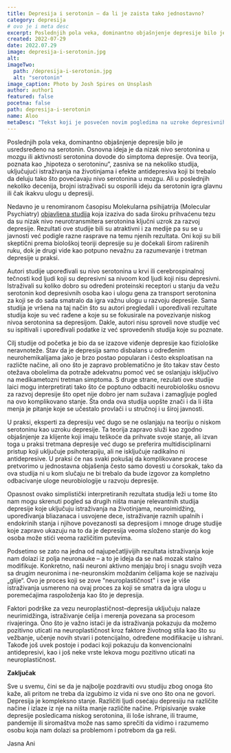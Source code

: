 ```yaml
---
title: Depresija i serotonin – da li je zaista tako jednostavno?
category: depresija
# ovo je i meta desc
excerpt: Poslednjih pola veka, dominantno objašnjenje depresije bilo je usredsređeno na serotonin. 
created: 2022-07-29
date: 2022.07.29
image: depresija-i-serotonin.jpg
alt:
imageTwo:
  path: /depresija-i-serotonin.jpg
  alt: "serotonin"
image_caption: Photo by Josh Spires on Unsplash
author: author1
featured: false
pocetna: false
path: depresija-i-serotonin
name: Aloo
metaDesc: "Tekst koji je posvećen novim pogledima na uzroke depresivnih stanja, sa akcentom na povezanost tih stanja i serotonina."
---
```


Poslednjih pola veka, dominantno objašnjenje depresije bilo je usredsređeno na serotonin. Osnovna ideja je da nizak nivo serotonina u mozgu ili aktivnosti serotonina dovode do simptoma depresije. Ova teorija, poznata kao „hipoteza o serotoninu“, zasniva se na nekoliko studija, uključujući istraživanja na životinjama i efekte antidepresiva koji bi trebalo da deluju tako što povećavaju nivo serotonina u mozgu. Ali u poslednjih nekoliko decenija, brojni istraživači su osporili ideju da serotonin igra glavnu ili čak ikakvu ulogu u depresiji.

Nedavno je u renomiranom časopisu Molekularna psihijatrija (Molecular Psychiatry) [objavljena studija](https://www.nature.com/articles/s41380-022-01661-0) koja izaziva do sada široku prihvaćenu tezu da su nizak nivo neurotransmitera serotonina ključni uzrok za razvoj depresije. Rezultati ove studije bili su atraktivni i za medije pa su se u javnosti već podigle razne rasprave na temu njenih rezultata. Oni koji su bili skeptični prema biološkoj teoriji depresije su je dočekali širom raširenih ruku, dok je drugi vide kao potpuno nevažnu za razumevanje i tretman depresije u praksi.

Autori studije upoređivali su nivo serotonina u krvi ili cerebrospinalnoj tečnosti kod ljudi koji su depresivni sa nivoom kod ljudi koji nisu depresivni. Istraživali su koliko dobro su određeni proteinski receptori u stanju da vežu serotonin kod depresivnih osoba kao i ulogu gena za transport serotonina za koji se do sada smatralo da igra važnu ulogu u razvoju depresije. Sama studija je vršena na taj način što su autori pregledali i upoređivali rezultate studija koje su već rađene a koje su se fokusirale na povezivanje niskog nivoa serotonina sa depresijom. Dakle, autori nisu sproveli nove studije već su ispitivali i upoređivali podatke iz već sprovedenih studija koje su poznate.

Cilj studije od početka je bio da se izazove viđenje depresije kao fiziološke neravnoteže. Stav da je depresija samo disbalans u određenim neurohemikalijama jako je brzo postao popularan i često eksploatisan na različte načine, ali ono što je zapravo problematično je što takav stav često otežava obolelima da potraže adekvatnu pomoć već se oslanjaju isključivo na medikametozni tretman simptoma. S druge strane, rezulati ove studije laici mogu interpretirati tako što će poptuno odbaciti neurobiološku osnovu za razvoj depresije što opet nije dobro jer nam sužava i zamagljuje pogled na ovo komplikovano stanje. Šta onda ova studija uopšte znači i da li išta menja je pitanje koje se učestalo provlači i u stručnoj i u široj javnosti. 

U praksi, eksperti za depresiju već dugo se ne oslanjaju na teoriju o niskom serotoninu kao uzroku depresije. Ta teorija zapravo služi kao zgodno objašnjenje za klijente koji imaju teškoće da prihvate svoje stanje, ali izvan toga u praksi tretmana depresije već dugo se preferira multidisciplinarni pristup koji uključuje psihoterapiju, ali ne isključuje radikalno ni antidepresive. U praksi će nas svaki pokušaj da komplikovane procese pretvorimo u jednostavna objašenja često samo dovesti u ćorsokak, tako da ova studija ni u kom slučaju ne bi trebalo da bude izgovor za kompletno odbacivanje uloge neurobiologije u razvoju depresije.

Opasnost ovako simplistički interpretiranih rezultata studija leži u tome što nam mogu skrenuti pogled sa drugih ništa manje relevantnih studija depresije koje uključuju istraživanja na životinjama, neuroimidžing, upoređivanja bliazanaca i usvojene dece, istraživanje raznih upalnih i endokrinih stanja i njihove povezanosti sa depresijom i mnoge druge studije koje zapravo ukazuju na to da je depresija veoma složeno stanje do kog osoba može stići veoma različitim putevima.

Podsetimo se zato na jedna od najupečatljivijih rezultata istraživanja koje nam dolazi iz polja neuronauke – a to je ideja da se naš mozak stalno modifikuje. Konkretno, naši neuroni aktivno menjaju broj i snagu svojih veza sa drugim neuronima i ne-neuronskim moždanim ćelijama koje se nazivaju „glije“. Ovo je proces koji se zove "neuroplastičnost" i sve je više istraživanja usmereno na ovaj proces za koji se smatra da igra ulogu u poremećajima raspoloženja kao što je depresija.

Faktori podrške za vezu neuroplastičnost–depresija uključuju nalaze neurimidžinga, istraživanje ćelija i merenja povezana sa procesom rivajeringa. Ono što je važno istaći je da istraživanja pokazuju da možemo pozitivno uticati na neuroplastičnost kroz faktore životnog stila kao što su vežbanje, učenje novih stvari i potencijalno, određene modifikacije u ishrani. Takođe još uvek postoje i podaci koji pokazuju da konvencionalni antidepresivi, kao i još neke vrste lekova mogu pozitivno uticati na neuroplastičnost.

**Zaključak**

Sve u svemu, čini se da je najbolje pozdraviti ovu studiju zbog onoga što kaže, ali pritom ne treba da izgubimo iz vida ni sve ono što ona ne govori. Depresija je kompleksno stanje. Različiti ljudi osećaju depresiju na različite načine i izlaze iz nje na ništa manje različite načine. Pripisivanje svake depresije posledicama niskog serotonina, ili loše ishrane, ili traume, pandemije ili siromaštva može nas samo sprečiti da vidimo i razumemo osobu koja nam dolazi sa problemom i potrebom da ga reši.

Jasna Ani
